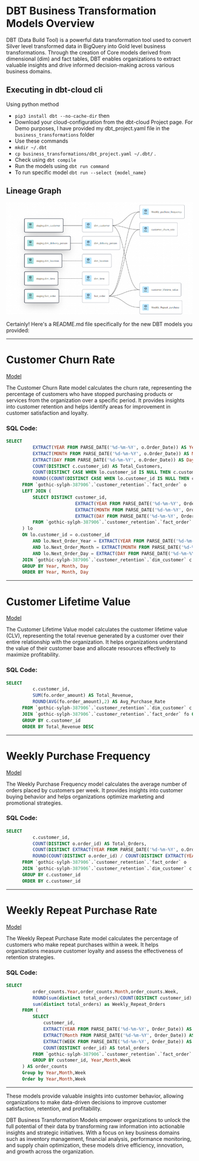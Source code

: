 # DBT Business Transformation Models Overview

DBT (Data Build Tool) is a powerful data transformation tool used to convert Silver level transformed data in BigQuery into Gold level business transformations. Through the creation of Core models derived from dimensional (dim) and fact tables, DBT enables organizations to extract valuable insights and drive informed decision-making across various business domains.

## Executing in dbt-cloud cli

Using python method
- `pip3 install dbt --no-cache-dir` then
-  Download your cloud-configuration from the dbt-cloud Project page. For Demo purposes, I have provided my dbt_project.yaml file in the `business_transformations` folder
- Use these commands
 - `mkdir ~/.dbt`
 - `cp business_transformations/dbt_project.yaml ~/.dbt/` .
- Check using `dbt compile`
- Run the models using `dbt run command`
- To run specific model `dbt run --select {model_name}`


## Lineage Graph
![lineage_graph](../images/business_level_lineage.png)

Certainly! Here's a README.md file specifically for the new DBT models you provided:

---

# Customer Churn Rate

[Model](./models/core/customer_churn_rate.sql)

The Customer Churn Rate model calculates the churn rate, representing the percentage of customers who have stopped purchasing products or services from the organization over a specific period. It provides insights into customer retention and helps identify areas for improvement in customer satisfaction and loyalty.

### SQL Code:
```sql
SELECT 
          EXTRACT(YEAR FROM PARSE_DATE('%d-%m-%Y', o.Order_Date)) AS Year,
          EXTRACT(MONTH FROM PARSE_DATE('%d-%m-%Y', o.Order_Date)) AS Month,
          EXTRACT(DAY FROM PARSE_DATE('%d-%m-%Y', o.Order_Date)) AS Day,
          COUNT(DISTINCT c.customer_id) AS Total_Customers,
          COUNT(DISTINCT CASE WHEN lo.customer_id IS NULL THEN c.customer_id ELSE NULL END) AS Churned_Customers,
          ROUND((COUNT(DISTINCT CASE WHEN lo.customer_id IS NULL THEN c.customer_id ELSE NULL END) / COUNT(DISTINCT c.customer_id)) * 100, 2) AS Churn_Rate
      FROM `gothic-sylph-387906`.`customer_retention`.`fact_order` o
      LEFT JOIN (
          SELECT DISTINCT customer_id, 
                          EXTRACT(YEAR FROM PARSE_DATE('%d-%m-%Y', Order_Date)) AS Next_Order_Year,
                          EXTRACT(MONTH FROM PARSE_DATE('%d-%m-%Y', Order_Date)) AS Next_Order_Month,
                          EXTRACT(DAY FROM PARSE_DATE('%d-%m-%Y', Order_Date)) AS Next_Order_Day
          FROM `gothic-sylph-387906`.`customer_retention`.`fact_order`
      ) lo 
      ON lo.customer_id = o.customer_id 
          AND lo.Next_Order_Year = EXTRACT(YEAR FROM PARSE_DATE('%d-%m-%Y', o.Order_Date))
          AND lo.Next_Order_Month = EXTRACT(MONTH FROM PARSE_DATE('%d-%m-%Y', o.Order_Date))
          AND lo.Next_Order_Day = EXTRACT(DAY FROM PARSE_DATE('%d-%m-%Y', o.Order_Date)) + 1
      JOIN `gothic-sylph-387906`.`customer_retention`.`dim_customer` c ON c.customer_id = o.customer_id
      GROUP BY Year, Month, Day
      ORDER BY Year, Month, Day
```

---

# Customer Lifetime Value

[Model](./models/core/customer_lifetime_value.sql)

The Customer Lifetime Value model calculates the customer lifetime value (CLV), representing the total revenue generated by a customer over their entire relationship with the organization. It helps organizations understand the value of their customer base and allocate resources effectively to maximize profitability.

### SQL Code:
```sql
SELECT 
          c.customer_id,
          SUM(fo.order_amount) AS Total_Revenue,
          ROUND(AVG(fo.order_amount),2) AS Avg_Purchase_Rate
      FROM `gothic-sylph-387906`.`customer_retention`.`dim_customer` c
      JOIN `gothic-sylph-387906`.`customer_retention`.`fact_order` fo ON fo.customer_id = c.customer_id
      GROUP BY c.customer_id
      ORDER BY Total_Revenue DESC
```

---

# Weekly Purchase Frequency

[Model](./models/core/weekly_purchase_frequency.sql)

The Weekly Purchase Frequency model calculates the average number of orders placed by customers per week. It provides insights into customer buying behavior and helps organizations optimize marketing and promotional strategies.

### SQL Code:
```sql
SELECT 
          c.customer_id,
          COUNT(DISTINCT o.order_id) AS Total_Orders,
          COUNT(DISTINCT EXTRACT(YEAR FROM PARSE_DATE('%d-%m-%Y', o.Order_Date)) * 100 + EXTRACT(WEEK FROM PARSE_DATE('%d-%m-%Y', o.Order_Date))) AS Total_Weeks_Active,
          ROUND(COUNT(DISTINCT o.order_id) / COUNT(DISTINCT EXTRACT(YEAR FROM PARSE_DATE('%d-%m-%Y', o.Order_Date)) * 100 + EXTRACT(WEEK FROM PARSE_DATE('%d-%m-%Y', o.Order_Date))), 2) AS Purchase_Frequency_Weekly
      FROM `gothic-sylph-387906`.`customer_retention`.`fact_order` o
      JOIN `gothic-sylph-387906`.`customer_retention`.`dim_customer` c ON c.customer_id = o.customer_id
      GROUP BY c.customer_id
      ORDER BY c.customer_id
```

---

# Weekly Repeat Purchase Rate

[Model](./models/core/weekly_repeat_purchase_rate.sql)

The Weekly Repeat Purchase Rate model calculates the percentage of customers who make repeat purchases within a week. It helps organizations measure customer loyalty and assess the effectiveness of retention strategies.

### SQL Code:
```sql
SELECT 
          order_counts.Year,order_counts.Month,order_counts.Week,
          ROUND(sum(distinct total_orders)/COUNT(DISTINCT customer_id) * 100, 2) AS Weekly_Repeat_Purchase_Rate,
          sum(distinct total_orders) as Weekly_Repeat_Orders
      FROM (
          SELECT 
              customer_id,
              EXTRACT(YEAR FROM PARSE_DATE('%d-%m-%Y', Order_Date)) AS Year,
              EXTRACT(Month FROM PARSE_DATE('%d-%m-%Y', Order_Date)) AS Month,
              EXTRACT(WEEK FROM PARSE_DATE('%d-%m-%Y', Order_Date)) AS Week,
              COUNT(DISTINCT order_id) AS total_orders
          FROM `gothic-sylph-387906`.`customer_retention`.`fact_order`
          GROUP BY customer_id, Year,Month,Week
      ) AS order_counts
      Group by Year,Month,Week
      Order by Year,Month,Week
```

---

These models provide valuable insights into customer behavior, allowing organizations to make data-driven decisions to improve customer satisfaction, retention, and profitability.

DBT Business Transformation Models empower organizations to unlock the full potential of their data by transforming raw information into actionable insights and strategic initiatives. With a focus on key business domains such as inventory management, financial analysis, performance monitoring, and supply chain optimization, these models drive efficiency, innovation, and growth across the organization.